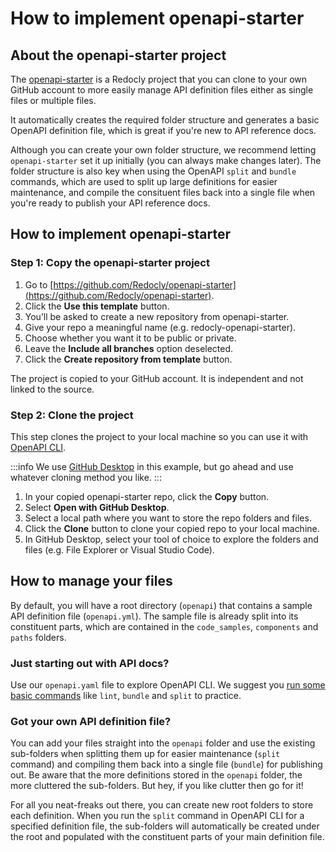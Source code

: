# How to implement openapi-starter

## About the openapi-starter project

The [openapi-starter](https://github.com/Redocly/openapi-starter) is a Redocly project that you can clone to your own GitHub account to more easily manage API definition files either as single files or multiple files.

It automatically creates the required folder structure and generates a basic OpenAPI definition file, which is great if you're new to API reference docs.

Although you can create your own folder structure, we recommend letting `openapi-starter` set it up initially (you can always make changes later). The folder structure is also key when using the OpenAPI `split` and `bundle` commands, which are used to split up large definitions for easier maintenance, and compile the consituent files back into a single file when you're ready to publish your API reference docs.

## How to implement openapi-starter

### Step 1: Copy the openapi-starter project

1. Go to [https://github.com/Redocly/openapi-starter](https://github.com/Redocly/openapi-starter).
2. Click the **Use this template** button.
3. You’ll be asked to create a new repository from openapi-starter.
4. Give your repo a meaningful name (e.g. redocly-openapi-starter).
5. Choose whether you want it to be public or private.
6. Leave the **Include all branches** option deselected.
7. Click the **Create repository from template** button.

The project is copied to your GitHub account. It is independent and not linked to the source.

### Step 2: Clone the project

This step clones the project to your local machine so you can use it with [OpenAPI CLI](.docs/quickstart.md).

:::info
We use [GitHub Desktop](https://desktop.github.com/) in this example, but go ahead and use whatever cloning method you like.
:::

1. In your copied openapi-starter repo, click the **Copy** button.
2. Select **Open with GitHub Desktop**.
3. Select a local path where you want to store the repo folders and files.
4. Click the **Clone** button to clone your copied repo to your local machine.
5. In GitHub Desktop, select your tool of choice to explore the folders and files (e.g. File Explorer or Visual Studio Code).

## How to manage your files

By default, you will have a root directory (`openapi`) that contains a sample API definition file (`openapi.yml`). The sample file is already split into its constituent parts, which are contained in the `code_samples`, `components` and `paths` folders.

### Just starting out with API docs?

Use our `openapi.yaml` file to explore OpenAPI CLI. We suggest you [run some basic commands](.docs/quickstart.md) like `lint`, `bundle` and `split` to practice.

### Got your own API definition file?

You can add your files straight into the `openapi` folder and use the existing sub-folders when splitting them up for easier maintenance (`split` command) and compiling them back into a single file (`bundle`) for publishing out. Be aware that the more definitions stored in the `openapi` folder, the more cluttered the sub-folders. But hey, if you like clutter then go for it!

For all you neat-freaks out there, you can create new root folders to store each definition. When you run the `split` command in OpenAPI CLI for a specified definition file, the sub-folders will automatically be created under the root and populated with the constituent parts of your main definition file.